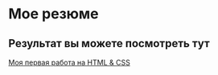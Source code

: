 # Мое резюме

## Результат вы можете посмотреть тут

[Моя первая работа на HTML & CSS](https://giggsy0011.github.io/resume/Resume.html?)
